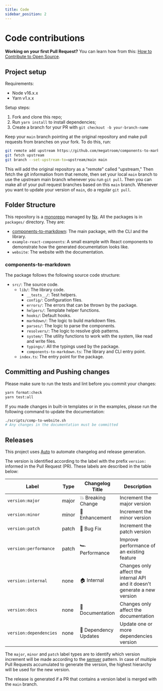```yaml
---
title: Code
sidebar_position: 2
---
```


# Code contributions

**Working on your first Pull Request?** You can learn how from this: [How to Contribute to Open Source](https://opensource.guide/how-to-contribute/).

## Project setup

Requirements:

- Node v16.x.x
- Yarn v1.x.x

Setup steps:

1. Fork and clone this repo;
2. Run `yarn install` to install dependencies;
3. Create a branch for your PR with `git checkout -b your-branch-name`

Keep your `main` branch pointing at the original repository and make pull
requests from branches on your fork. To do this, run:

```bash
git remote add upstream https://github.com/megatroom/components-to-markdown.git
git fetch upstream
git branch --set-upstream-to=upstream/main main
```

This will add the original repository as a "remote" called "upstream," Then
fetch the git information from that remote, then set your local `main` branch
to use the upstream main branch whenever you run `git pull`. Then you can make
all of your pull request branches based on this `main` branch. Whenever you
want to update your version of `main`, do a regular `git pull`.

## Folder Structure

This repository is a [monorepo](https://monorepo.tools/#what-is-a-monorepo) managed by [Nx](https://nx.dev/). All the packages is in `packages/` directory. They are:

- [components-to-markdown](#components-to-markdown): The main package, with the CLI and the library.
- `example-react-components`: A small example with React components to demonstrate how the generated documentation looks like.
- `website`: The website with the documentation.

### components-to-markdown

The package follows the following source code structure:

- `src/`: The source code.
  - `lib/`: The library code.
    - `__tests__/`: Test helpers.
    - `config/`: Configuration files.
    - `errors/`: The errors that can be thrown by the package.
    - `helpers/`: Template helper functions.
    - `hooks/`: Default hooks.
    - `markdown/`: The logic to build markdown files.
    - `parses/`: The logic to parse the components.
    - `resolvers/`: The logic to resolve glob patterns.
    - `system/`: The utility functions to work with the system, like read and write files.
    - `typings/`: All the typings used by the package.
    - `components-to-markdown.ts`: The library and CLI entry point.
  - `index.ts`: The entry point for the package.

## Committing and Pushing changes

Please make sure to run the tests and lint before you commit your changes:

```bash
yarn format:check
yarn test:all
```

If you made changes in built-in templates or in the examples, please run the following command to update the documentation:

```bash
./scripts/comp-to-website.sh
# Any changes in the documentation must be committed
```

## Releases

This project uses [Auto](https://intuit.github.io/auto/) to automate changelog and release generation.

The version is identified according to the label with the prefix `version:` informed in the Pull Request (PR). These labels are described in the table below:

| Label                  | Type  | Changelog Title       | Description                                                                |
| ---------------------- | ----- | --------------------- | -------------------------------------------------------------------------- |
| `version:major`        | major | 💥 Breaking Change    | Increment the major version                                                |
| `version:minor`        | minor | 🚀 Enhancement        | Increment the minor version                                                |
| `version:patch`        | patch | 🐛 Bug Fix            | Increment the patch version                                                |
| `version:performance`  | patch | 🏎 Performance         | Improve performance of an existing feature                                 |
| `version:internal`     | none  | 🏠 Internal           | Changes only affect the internal API and it doesn't generate a new version |
| `version:docs`         | none  | 📝 Documentation      | Changes only affect the documentation                                      |
| `version:dependencies` | none  | 🔩 Dependency Updates | Update one or more dependencies version                                    |

The `major`, `minor` and `patch` label types are to identify which version increment will be made according to the [semver](https://semver.org/) pattern. In case of multiple Pull Requests accumulated to generate the version, the highest hierarchy will be used for the new version.

The release is generated if a PR that contains a version label is merged with the `main` branch.

